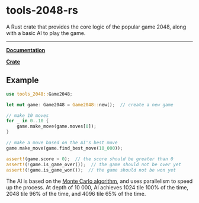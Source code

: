 # tools-2048-rs
A Rust crate that provides the core logic of the popular game 2048, along with a basic AI to play the game.

---

[**Documentation**](https://docs.rs/tools-2048/latest/tools_2048/ "docs.rs")

[**Crate**](https://crates.io/crates/tools-2048 "crates.io")

## Example
```rust
use tools_2048::Game2048;

let mut game: Game2048 = Game2048::new();  // create a new game

// make 10 moves
for _ in 0..10 {
    game.make_move(game.moves[0]);
}

// make a move based on the AI's best move
game.make_move(game.find_best_move(10_000));

assert!(game.score > 0);  // the score should be greater than 0
assert!(!game.is_game_over());  // the game should not be over yet
assert!(!game.is_game_won());  // the game should not be won yet
```

The AI is based on the [Monte Carlo algorithm](https://en.wikipedia.org/wiki/Monte_Carlo_algorithm), and uses parallelism to speed up the process. At depth of 10 000, AI achieves 1024 tile 100% of the time, 2048 tile 96% of the time, and 4096 tile 65% of the time.
